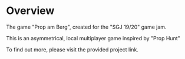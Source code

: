 # Overview
The game "Prop am Berg", created for the "SGJ 19/20" game jam.

This is an asymmetrical, local multiplayer game inspired by "Prop Hunt"

To find out more, please visit the provided project link.
